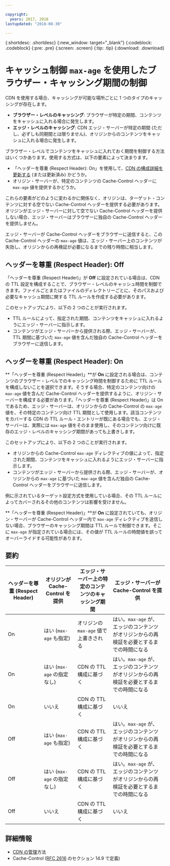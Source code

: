 ```yaml
---

copyright:
  years: 2017, 2018
lastupdated: "2018-08-30"

---
```


{:shortdesc: .shortdesc}
{:new_window: target="_blank"}
{:codeblock: .codeblock}
{:pre: .pre}
{:screen: .screen}
{:tip: .tip}
{:download: .download}

# キャッシュ制御 `max-age` を使用したブラウザー・キャッシング期間の制御

CDN を使用する場合、キャッシングが可能な場所ごとに 1 つのタイプのキャッシングが存在します。
  * **ブラウザー・レベルのキャッシング**: ブラウザーが特定の期間、コンテンツをキャッシュに入れる場合に発生します。
  * **エッジ・レベルのキャッシング**: CDN エッジ・サーバーが特定の期間 (ただし、必ずしも同期間とは限りません)、オリジンからのコンテンツをキャッシュに入れる場合に発生します。

ブラウザー・レベルでコンテンツをキャッシュに入れておく期間を制御する方法はいくつかあります。使用する方式は、以下の要素によって決まります。
  * 「ヘッダーを尊重 (Respect Header): On」を使用して、[CDN の構成詳細を更新する](https://console.bluemix.net/docs/infrastructure/CDN/how-to.html#updating-cdn-configuration-details) (または更新済み) かどうか。
  * オリジン・サーバーが、特定のコンテンツの Cache-Control ヘッダーに `max-age` 値を提供するかどうか。 

これらの要素がどのように変わるかに関係なく、オリジンは、ターゲット・コンテンツに対する空でない Cache-Control ヘッダーを提供する必要があります。オリジンがエッジ・サーバーに対して空でない Cache-Control ヘッダーを提供しない場合、エッジ・サーバーはブラウザーに独自の Cache-Control ヘッダーを提供しません。

エッジ・サーバーが Cache-Control ヘッダーをブラウザーに送信すると、この Cache-Control ヘッダーの `max-age` 値は、エッジ・サーバー上のコンテンツが失効し、オリジンからの再検証が必要になるまでの残り時間に相当します。 

## ヘッダーを尊重 (Respect Header): Off
「ヘッダーを尊重 (Respect Header)」が **Off** に設定されている場合は、CDN の TTL 設定を構成することで、ブラウザー・レベルのキャッシュ時間を制御できます。ファイルごとまたはファイルのディレクトリーごとに、そのパスおよび必要なキャッシュ期間に関する TTL ルールを作成する必要があります。

このセットアップにより、以下の 2 つのことが実行されます。
  * TTL ルールによって、指定された期間、コンテンツをキャッシュに入れるようにエッジ・サーバーに指示します。
  * コンテンツがエッジ・サーバーから提供される際、エッジ・サーバーが、TTL 期間に基づいた `max-age` 値を含んだ独自の Cache-Control ヘッダーをブラウザーに送信します。

## ヘッダーを尊重 (Respect Header): On
**「ヘッダーを尊重 (Respect Header)」**が **On** に設定される場合は、コンテンツのブラウザー・レベルでのキャッシング時間を制御するために TTL ルールを構成しないことを選択できます。そうする場合、特定のコンテンツ向けの `max-age` 値を含んだ Cache-Control ヘッダーを提供するように、オリジン・サーバーを構成する必要があります。「ヘッダーを尊重 (Respect Header)」は On であるため、エッジ・サーバーは、オリジンからの Cache-Control の `max-age` 値を、その特定のコンテンツ向け TTL 期間として使用します。該当コンテンツをカバーする CDN の TTL ルール・エントリーが既にある場合でも、エッジ・サーバーは、実際には `max-age` 値をそのまま使用し、そのコンテンツ向けに既存のエッジ・レベルのキャッシング期間があっても上書きします。

このセットアップにより、以下の 2 つのことが実行されます。
  * オリジンからの Cache-Control `max-age` ディレクティブの値によって、指定された期間、コンテンツをキャッシュに入れるようにエッジ・サーバーに指示します。
  * コンテンツがエッジ・サーバーから提供される際、エッジ・サーバーが、オリジンからの `max-age` に基づいた `max-age` 値を含んだ独自の Cache-Control ヘッダーをブラウザーに送信します。

例に示されているターゲット設定方式を使用している場合、その TTL ルールによってカバーされるその他のコンテンツは影響を受けません。

**「ヘッダーを尊重 (Respect Header)」**が **On** に設定されていても、オリジン・サーバーが Cache-Control ヘッダー内で `max-age` ディレクティブを送信しない場合、ブラウザーのキャッシング期間は TTL ルールで制御できます。そこに `max-age` が指定されている場合には、その値が TTL ルールの時間値を誤ってオーバーライドする可能性があります。

## 要約

|ヘッダーを尊重 (Respect Header)|オリジンが Cache-Control を提供|エッジ・サーバー上の特定のコンテンツのキャッシング期間|エッジ・サーバーが Cache-Control を提供|
|---|---|---|---|
|On|はい (`max-age` も指定)|オリジンの `max-age` 値で上書きされる|はい。`max-age` が、エッジのコンテンツがオリジンからの再検証を必要とするまでの時間になる|
|On|はい (`max-age` の指定なし)|CDN の TTL 構成に基づく|はい。`max-age` が、エッジのコンテンツがオリジンからの再検証を必要とするまでの時間になる|
|On|いいえ|CDN の TTL 構成に基づく|いいえ|
|Off|はい (`max-age` も指定)|CDN の TTL 構成に基づく|はい。`max-age` が、エッジのコンテンツがオリジンからの再検証を必要とするまでの時間になる|
|Off|はい (`max-age` の指定なし)|CDN の TTL 構成に基づく|はい。`max-age` が、エッジのコンテンツがオリジンからの再検証を必要とするまでの時間になる|
|Off|いいえ|CDN の TTL 構成に基づく|いいえ|

## 詳細情報
* [CDN の管理](https://console.bluemix.net/docs/infrastructure/CDN/how-to.html)方法
* Cache-Control ([RFC 2616](https://www.ietf.org/rfc/rfc2616.txt) のセクション 14.9 で定義)

